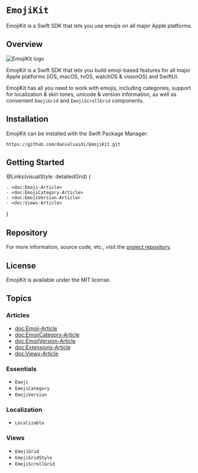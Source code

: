 # ``EmojiKit``

EmojiKit is a Swift SDK that lets you use emojis on all major Apple platforms.



## Overview

![EmojiKit logo](Logo.png)

EmojiKit is a Swift SDK that lets you build emoji-based features for all major Apple platforms (iOS, macOS, tvOS, watchOS & visionOS) and SwiftUI.

EmojiKit has all you need to work with emojis, including categories, support for localization & skin tones, unicode & version information, as well as convenient ``EmojiGrid`` and ``EmojiScrollGrid`` components.



## Installation

EmojiKit can be installed with the Swift Package Manager:

```
https://github.com/danielsaidi/EmojiKit.git
```



## Getting Started

@Links(visualStyle: detailedGrid) {
    
    - <doc:Emoji-Article>
    - <doc:EmojiCategory-Article>
    - <doc:EmojiVersion-Article>
    - <doc:Views-Article>
}



## Repository

For more information, source code, etc., visit the [project repository](https://github.com/danielsaidi/emojikit).



## License

EmojiKit is available under the MIT license.



## Topics

### Articles

- <doc:Emoji-Article>
- <doc:EmojiCategory-Article>
- <doc:EmojiVersion-Article>
- <doc:Extensions-Article>
- <doc:Views-Article>

### Essentials

- ``Emoji``
- ``EmojiCategory``
- ``EmojiVersion``

### Localization

- ``Localizable``

### Views

- ``EmojiGrid``
- ``EmojiGridStyle``
- ``EmojiScrollGrid``
